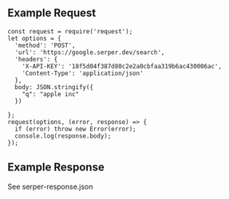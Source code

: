 ## Example Request

```
const request = require('request');
let options = {
  'method': 'POST',
  'url': 'https://google.serper.dev/search',
  'headers': {
    'X-API-KEY': '18f5d04f387d80c2e2a0cbfaa319b6ac430006ac',
    'Content-Type': 'application/json'
  },
  body: JSON.stringify({
    "q": "apple inc"
  })

};
request(options, (error, response) => {
  if (error) throw new Error(error);
  console.log(response.body);
});
```

## Example Response

See serper-response.json
